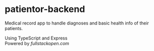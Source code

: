 # patientor-backend

Medical record app to handle diagnoses and basic health info of their patients.  

Using TypeScript and Express  
Powered by *fullstackopen.com*

